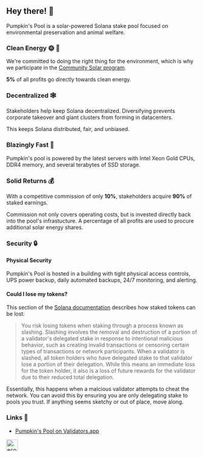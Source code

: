 ## Hey there! 👋

Pumpkin's Pool is a solar-powered Solana stake pool focused on environmental preservation and animal welfare.

### Clean Energy 🌞 🌲
We're committed to doing the right thing for the environment, which is why we participate in the [Community Solar program](https://pubdisplay.alsoenergy.com/kiosk/18014398509527082?dashkey=2a5669734965576e4a43513d3d&tag=4246267).

**5%** of all profits go directly towards clean energy.

### Decentralized 🕸️
Stakeholders help keep Solana decentralized. Diversifying prevents corporate takeover and giant clusters from forming in datacenters.

This keeps Solana distributed, fair, and unbiased.

### Blazingly Fast 🧨
Pumpkin's pool is powered by the latest servers with Intel Xeon Gold CPUs, DDR4 memory, and several terabytes of SSD storage.

### Solid Returns 💰
With a competitive commission of only **10%**, stakeholders acquire **90%** of staked earnings.

Commission not only covers operating costs, but is invested directly back into the pool's infrastucture. A percentage of all profits are used to procure additional solar energy shares.

### Security 🔒
#### Physical Security
Pumpkin's Pool is hosted in a building with tight physical access controls, UPS power backup, daily automated backups, 24/7 monitoring, and alerting.

#### Could I lose my tokens?
This section of the [Solana documentation](https://docs.solana.com/staking#:~:text=When%20a%20validator%20is%20slashed,to%20their%20reduced%20total%20delegation.) describes how staked tokens can be lost:
> You risk losing tokens when staking through a process known as slashing. Slashing involves the removal and destruction of a portion of a validator's delegated stake in response to intentional malicious behavior, such as creating invalid transactions or censoring certain types of transactions or network participants.
> When a validator is slashed, all token holders who have delegated stake to that validator lose a portion of their delegation. While this means an immediate loss for the token holder, it also is a loss of future rewards for the validator due to their reduced total delegation.

Essentially, this happens when a malcious validator attempts to cheat the network. You can avoid this by ensuring you are only delegating stake to pools you trust. If anything seems sketchy or out of place, move along.

### Links 🔗
- [Pumpkin's Pool on Validators.app](https://www.validators.app/validators/4cheZ7QmWigAXpbZog7SMeXBXLHgKG2U8aGGJ8ba772y?locale=en&network=mainnet&order=&refresh=)

<a href="https://profiles.eco/pumpkinspool?ref=tm" rel="noopener">
	<img height="30px" class="eco-trustmark" alt=".eco profile for pumpkinspool.eco" src="https://trust.profiles.eco/pumpkinspool/eco-button.svg?color=%239F1744" style="max-width:4rem">
</a>
